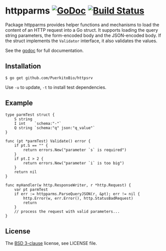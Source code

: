 # httpparms [![GoDoc](https://godoc.org/github.com/PuerkitoBio/httpparms?status.png)][godoc] [![Build Status](https://semaphoreci.com/api/v1/mna/httpparms/branches/master/badge.svg)](https://semaphoreci.com/mna/httpparms)

Package httpparms provides helper functions and mechanisms to load the content of an HTTP request into a Go struct. It supports loading the query string parameters, the form-encoded body and the JSON-encoded body. If the struct implements the `Validator` interface, it also validates the values.

See the [godoc][] for full documentation.

## Installation

```
$ go get github.com/PuerkitoBio/httpsrv
```

Use `-u` to update, `-t` to install test dependencies.


## Example

```
type parmTest struct {
	S string
	I int    `schema:"-"`
	Q string `schema:"q" json:"q_value"`
}

func (pt *parmTest) Validate() error {
    if pt.S == "" {
        return errors.New("parameter `s` is required")
    }
	if pt.I > 2 {
		return errors.New("parameter `i` is too big")
	}
	return nil
}

func myHandler(w http.ResponseWriter, r *http.Request) {
    var pt parmTest
    if err := httpparms.ParseQueryJSON(r, &pt); err != nil {
        http.Error(w, err.Error(), http.StatusBadRequest)
        return
    }
    // process the request with valid parameters...
}
```

## License

The [BSD 3-clause][bsd] license, see LICENSE file.

[bsd]: http://opensource.org/licenses/BSD-3-Clause
[godoc]: http://godoc.org/github.com/PuerkitoBio/httpparms

